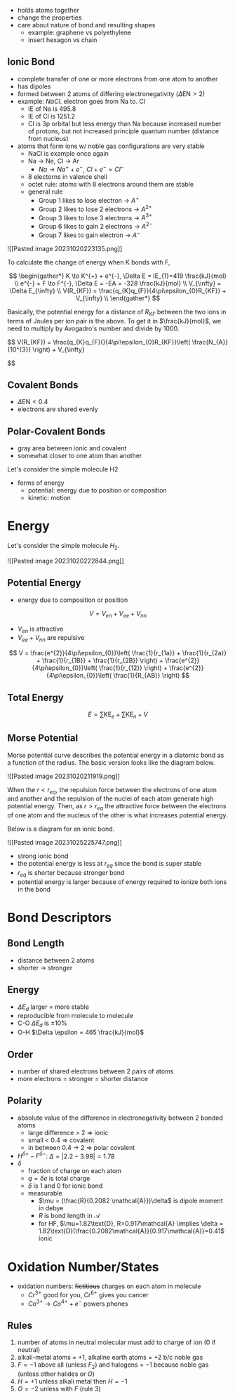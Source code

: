 - holds atoms together
- change the properties
- care about nature of bond and resulting shapes
	- example: graphene vs polyethylene
	- insert hexagon vs chain

## Ionic Bond

- complete transfer of one or more electrons from one atom to another
- has dipoles
- formed between 2 atoms of differing electronegativity ($\Delta \text{EN} > 2$)
- example: $NaCl$. electron goes from Na to. Cl
	- IE of Na is 495.8
	- IE of Cl is 1251.2 
	- Cl is 3p orbital but less energy than Na because increased number of protons, but not increased principle quantum number (distance from nucleus)
- atoms that form ions w/ noble gas configurations are very stable
	- NaCl is example once again
	- Na -> Ne, Cl -> Ar
		- $Na \to Na^{+} + e^{-}$, $Cl + e^{-} = Cl^{-}$
	- 8 electorns in valence shell
	- octet rule: atoms with 8 electrons around them are stable
	- general rule
		- Group 1 likes to lose electron -> $A^{+}$
		- Group 2 likes to lose 2 electrons -> $A^{2+}$
		- Group 3 likes to lose 3 electrons -> $A^{3+}$
		- Group 6 likes to gain 2 electrons -> $A^{2-}$
		- Group 7 likes to gain electron -> $A^{-}$

![[Pasted image 20231020223135.png]]

To calculate the change of energy when K bonds with F,

$$
\begin{gather*}
K \to K^{+} + e^{-}, \Delta E = IE_{1}=419 \frac{kJ}{mol} \\
e^{-} + F \to F^{-}, \Delta E = -EA = -328 \frac{kJ}{mol} \\
V_{\infty} = \Delta E_{\infty} \\
V(R_{KF}) = \frac{q_{K}q_{F}}{4\pi\epsilon_{0}R_{KF}} + V_{\infty} \\
\end{gather*}
$$

Basically, the potential energy for a distance of $R_{KF}$ between the two ions in terms of Joules per ion pair is the above. To get it in $\frac{kJ}{mol}$, we need to multiply by Avogadro's number and divide by 1000.

$$
V(R_{KF}) = \frac{q_{K}q_{F}(}{4\pi\epsilon_{0}R_{KF}}\left( \frac{N_{A}}{10^{3}} \right) + V_{\infty}

$$


## Covalent Bonds

- $\Delta \text{EN} < 0.4$
- electrons are shared evenly

## Polar-Covalent Bonds

- gray area between ionic and covalent
- somewhat closer to one atom than another


Let's consider the simple molecule H2

- forms of energy
	- potential: energy due to position or composition
	- kinetic: motion
 
# Energy

Let's consider the simple molecule $H_{2}$.

![[Pasted image 20231020222844.png]]

## Potential Energy

- energy due to composition or position

$$
V = V_{en}+V_{e e } + V_{nn}
$$

- $V_{en}$ is attractive
- $V_{e e} + V_{nn}$ are repulsive

$$
V = \frac{e^{2}}{4\pi\epsilon_{0}}\left( \frac{1}{r_{1a}} + \frac{1}{r_{2a}} + \frac{1}{r_{1B}} + \frac{1}{r_{2B}} \right) + \frac{e^{2}}{4\pi\epsilon_{0}}\left( \frac{1}{r_{12}} \right) + \frac{e^{2}}{4\pi\epsilon_{0}}\left( \frac{1}{R_{AB}} \right)
$$

## Total Energy

$$
E = \sum \text{KE}_{e} + \sum \text{KE}_{n} + V
$$

## Morse Potential

Morse potential curve describes the potential energy in a diatomic bond as a function of the radius. The basic version looks like the diagram below.

![[Pasted image 20231020211919.png]]

When the $r<r_{eq}$, the repulsion force between the electrons of one atom and another and the repulsion of the nuclei of each atom generate high potential energy. Then, as $r>r_{eq}$ the attractive force between the electrons of one atom and the nucleus of the other is what increases potential energy.

Below is a diagram for an ionic bond. 

![[Pasted image 20231025225747.png]]

- strong ionic bond
- the potential energy is less at $r_{eq}$ since the bond is super stable
- $r_{eq}$ is shorter because stronger bond
- potential energy is larger because of energy required to ionize both ions in the bond

# Bond Descriptors

## Bond Length

- distance between 2 atoms
- shorter -> stronger

## Energy

- $\Delta E_{d}$ larger = more stable
- reproducible from molecule to molecule
- C-O $\Delta E_{d}$ is $\pm 10\%$
- O-H  $\Delta \epsilon = 465 \frac{kJ}{mol}$

## Order

- number of shared electrons between 2 pairs of atoms
- more electrons = stronger = shorter distance

## Polarity

- absolute value of the difference in electronegativity between 2 bonded atoms
	- large difference > 2 => ionic
	- small < 0.4 => covalent
	- in between 0.4 -> 2 => polar covalent
- $H^{\delta+}-F^{\delta-}$: $\Delta = |2.2-3.98| = 1.78$
- $\delta$
	- fraction of charge on each atom
	- $q=\delta e$ is total charge
	- $\delta$ is 1 and 0 for ionic bond
	- measurable
		- $\mu = (\frac{R}{0.2082 \mathcal{A}})\delta$ is dipole moment in debye
		- $R$ is bond length in $\mathcal{A}$
		- for HF, $\mu=1.82\text{D}, R=0.917\mathcal{A} \implies \delta = 1.82\text{D}(\frac{0.2082\mathcal{A}}{0.917\mathcal{A}}=0.41$ ionic
  
# Oxidation Number/States

- oxidation numbers: ~~fictitious~~ charges on each atom in molecule
	- $Cr^{3+}$ good for you, $Cr^{6+}$ gives you cancer
	- $Co^{3+} \to Co^{4+} + e^{-}$ powers phones

## Rules

1. number of atoms in neutral molecular must add to charge of ion (0 if neutral)
2. alkali-metal atoms = +1, alkaline earth atoms = +2 b/c noble gas
3. $F=-1$ above all (unless $F_{2}$) and halogens = $-1$ because noble gas (unless other halides or $O$)
4. $H=+1$ unless alkali metal then $H=-1$
5. $O=-2$ unless with $F$ (rule 3)